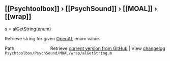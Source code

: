 ## [[Psychtoolbox]] &#8250; [[PsychSound]] &#8250; [[MOAL]] &#8250; [[wrap]]

s = alGetString(enum)  
  
Retrieve string for given [OpenAL](OpenAL) enum value.  
  




<div class="code_header" style="text-align:right;">
  <span style="float:left;">Path&nbsp;&nbsp;</span> <span class="counter">Retrieve <a href=
  "https://raw.github.com/Psychtoolbox-3/Psychtoolbox-3/beta/Psychtoolbox/PsychSound/MOAL/wrap/alGetString.m">current version from GitHub</a> | View <a href=
  "https://github.com/Psychtoolbox-3/Psychtoolbox-3/commits/beta/Psychtoolbox/PsychSound/MOAL/wrap/alGetString.m">changelog</a></span>
</div>
<div class="code">
  <code>Psychtoolbox/PsychSound/MOAL/wrap/alGetString.m</code>
</div>

